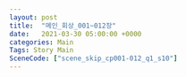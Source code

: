 ```yaml
---
layout: post
title:  "메인_회상_001~012장"
date:   2021-03-30 05:00:00 +0000
categories: Main
Tags: Story Main
SceneCode: ["scene_skip_cp001-012_q1_s10"]
---
```

